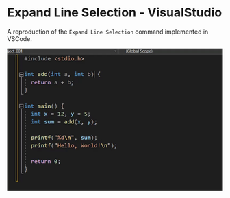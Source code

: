 # Expand Line Selection - VisualStudio

A reproduction of the `Expand Line Selection` command implemented in VSCode.

![demo GIF](demo.gif)
